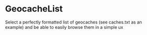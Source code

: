 GeocacheList
============

Select a perfectly formatted list of geocaches (see caches.txt as an example) and be able to easily browse them in a simple ux
